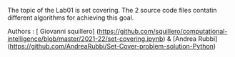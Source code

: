 The topic of the Lab01 is set covering. The 2 source code files contatin different algorithms for achieving this goal.

Authors : [ Giovanni squillero] (https://github.com/squillero/computational-intelligence/blob/master/2021-22/set-covering.ipynb) & [Andrea Rubbi] (https://github.com/AndreaRubbi/Set-Cover-problem-solution-Python)
